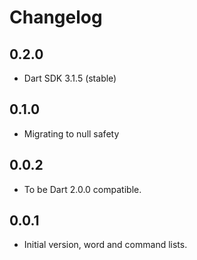 # Changelog

## 0.2.0
  - Dart SDK 3.1.5 (stable)

## 0.1.0
  - Migrating to null safety

## 0.0.2
  - To be Dart 2.0.0 compatible.

## 0.0.1
  - Initial version, word and command lists.


